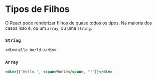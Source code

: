 # Tipos de Filhos

O React pode renderizar filhos de quase todos os tipos. Na maioria dos casos isso é, ou um `array`, ou uma `string`.

### `String`
```jsx
<div>Hello World!</div>
```

### `Array`
```jsx
<div>{["Hello ", <span>World</span>, "!"]}</div>
```